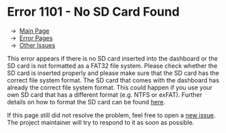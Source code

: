 # Error 1101 - No SD Card Found

&nbsp;&nbsp;→ &nbsp;[Main Page](../)  
&nbsp;&nbsp;→ &nbsp;[Error Pages](../errors)  
&nbsp;&nbsp;→ &nbsp;[Other Issues](https://github.com/smolinde/iot-dashboard/issues)

This error appears if there is no SD card inserted into the dashboard or the SD card is not formatted as a FAT32 file system. Please check whether the SD card is inserted properly and please make sure that the SD card has the correct file system format. The SD card that comes with the dashboard has already the correct file system format. This could happen if you use your own SD card that has a different format (e.g. NTFS or exFAT). Further details on how to format the SD card can be found [here](../pages/user-manual.md#21-sd-card-setup).

If this page still did not resolve the problem, feel free to open a [new issue](https://github.com/smolinde/iot-dashboard/issues/new?template=BLANK_ISSUE). The project maintainer will try to respond to it as soon as possible.